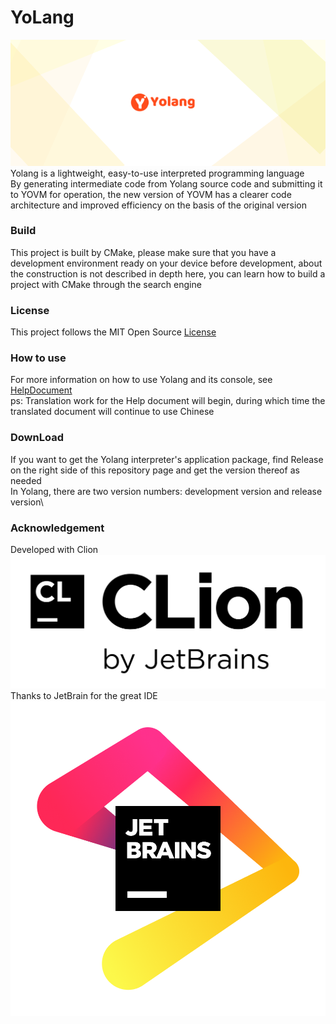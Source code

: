 # YoLang

![yopic.png](yopic.png)
Yolang is a lightweight, easy-to-use interpreted programming language <br>
By generating intermediate code from Yolang source code and submitting it to YOVM for operation, the new version of YOVM has a clearer code architecture and improved efficiency on the basis of the original version

### Build

This project is built by CMake, please make sure that you have a development environment ready on your device before development, about the construction is not described in depth here, you can learn how to build a project with CMake through the search engine

### License

This project follows the MIT Open Source [License](LICENSE)

### How to use

For more information on how to use Yolang and its console, see [HelpDocument](docs/content.md)\
ps: Translation work for the Help document will begin, during which time the translated document will continue to use Chinese

### DownLoad

If you want to get the Yolang interpreter's application package, find Release on the right side of this repository page and get the version thereof as needed\
In Yolang, there are two version numbers: development version and release version\

### Acknowledgement

Developed with Clion ![clion.png](clion.png) <br>
Thanks to JetBrain for the great IDE ![jb.png](jb.png)
